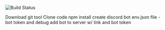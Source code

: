 ![Build Status](https://github.com/ianw11/DraftLobbyBot/workflows/UnitTests/badge.svg)

Download git tool
Clone code
npm install
create discord bot
env.json file - bot token and debug
add bot to server w/ link and bot token
